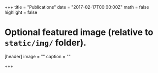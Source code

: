 +++
title = "Publications"
date = "2017-02-17T00:00:00Z"
math = false
highlight = false

# Optional featured image (relative to `static/img/` folder).
[header]
image = ""
caption = ""

+++
